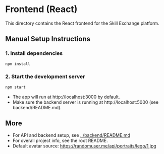 # Frontend (React)

This directory contains the React frontend for the Skill Exchange platform.

## Manual Setup Instructions

### 1. Install dependencies
```bash
npm install
```

### 2. Start the development server
```bash
npm start
```

- The app will run at http://localhost:3000 by default.
- Make sure the backend server is running at http://localhost:5000 (see backend/README.md).

## More
- For API and backend setup, see [../backend/README.md](../backend/README.md)
- For overall project info, see the root README.
- Default avatar source: https://randomuser.me/api/portraits/lego/1.jpg
